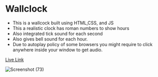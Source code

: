 # Wallclock
- This is a wallcock built using HTML,CSS, and JS
- This a realistic clock has roman numbers to show hours
- Also integrated tick sound for each second
- Also gives bell sound for each hour.
- Due to autoplay policy of some browsers you might require to click anywhere inside your window to get audio.

[Live Link](https://shariff-wallclock.netlify.app/)


![Screenshot (73)](https://github.com/mastan-shariff/js30/assets/92875375/3fa9929c-113b-4c96-a3ae-93e1daec5faf)
